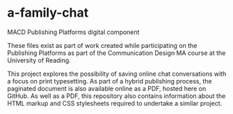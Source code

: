 # a-family-chat
MACD Publishing Platforms digital component

These files exist as part of work created while participating on the Publishing Platforms as part of the Communication Design MA course at the University of Reading.

This project explores the possibility of saving online chat conversations with a focus on print typesetting. As part of a hybrid publishing process, the paginated document is also available online as a PDF, hosted here on GitHub. As well as a PDF, this repository also contains information about the HTML markup and CSS stylesheets required to undertake a similar project.
